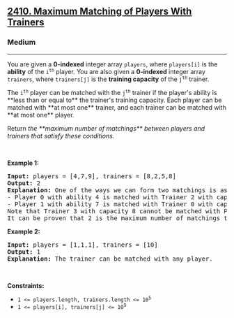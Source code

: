 <h2><a href="https://leetcode.com/problems/maximum-matching-of-players-with-trainers/">2410. Maximum Matching of Players With Trainers</a></h2>
<h3>Medium</h3>
<hr>
<p>You are given a <strong>0-indexed</strong> integer array <code>players</code>, where <code>players[i]</code> is the <strong>ability</strong> of the <code>i<sup>th</sup></code> player. You are also given a <strong>0-indexed</strong> integer array <code>trainers</code>, where <code>trainers[j]</code> is the <strong>training capacity</strong> of the <code>j<sup>th</sup></code> trainer.</p>

<p>The <code>i<sup>th</sup></code> player can be matched with the <code>j<sup>th</sup></code> trainer if the player's ability is **less than or equal to** the trainer's training capacity. Each player can be matched with **at most one** trainer, and each trainer can be matched with **at most one** player.</p>

<p>Return <em>the **maximum number of matchings** between players and trainers that satisfy these conditions.</em></p>

<p>&nbsp;</p>
<p><strong class="example">Example 1:</strong></p>
<pre>
<strong>Input:</strong> players = [4,7,9], trainers = [8,2,5,8]
<strong>Output:</strong> 2
<strong>Explanation:</strong> One of the ways we can form two matchings is as follows:
- Player 0 with ability 4 is matched with Trainer 2 with capacity 5.
- Player 1 with ability 7 is matched with Trainer 0 with capacity 8.
Note that Trainer 3 with capacity 8 cannot be matched with Player 2 with ability 9 since 9 > 8.
It can be proven that 2 is the maximum number of matchings that can be formed.
</pre>

<p><strong class="example">Example 2:</strong></p>
<pre>
<strong>Input:</strong> players = [1,1,1], trainers = [10]
<strong>Output:</strong> 1
<strong>Explanation:</strong> The trainer can be matched with any player.
</pre>

<p>&nbsp;</p>
<p><strong>Constraints:</strong></p>
<ul>
  <li><code>1 &lt;= players.length, trainers.length &lt;= 10<sup>5</sup></code></li>
  <li><code>1 &lt;= players[i], trainers[j] &lt;= 10<sup>9</sup></code></li>
</ul>
